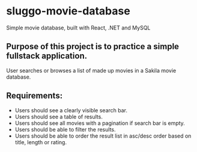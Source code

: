 # sluggo-movie-database
Simple movie database, built with React, .NET and MySQL

## Purpose of this project is to practice a simple fullstack application.
User searches or browses a list of made up movies in a Sakila movie database. 

## Requirements:
- Users should see a clearly visible search bar.
- Users should see a table of results.
- Users should see all movies with a pagination if search bar is empty.
- Users should be able to filter the results.
- Users should be able to order the result list in asc/desc order based on title, length or rating.
